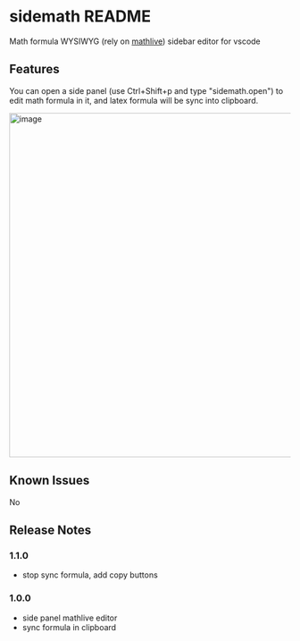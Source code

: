 # sidemath README

Math formula WYSIWYG (rely on [mathlive](https://mathlive.io/mathfield/)) sidebar editor for vscode

## Features

You can open a side panel (use Ctrl+Shift+p and type "sidemath.open") to edit math formula in it, and latex formula will be sync into clipboard.

<img width="1418" height="616" alt="image" src="https://github.com/user-attachments/assets/5c939651-6333-4ae9-a7a9-be83711fe34a" />

## Known Issues

No

## Release Notes

### 1.1.0

- stop sync formula, add copy buttons

### 1.0.0

- side panel mathlive editor
- sync formula in clipboard
